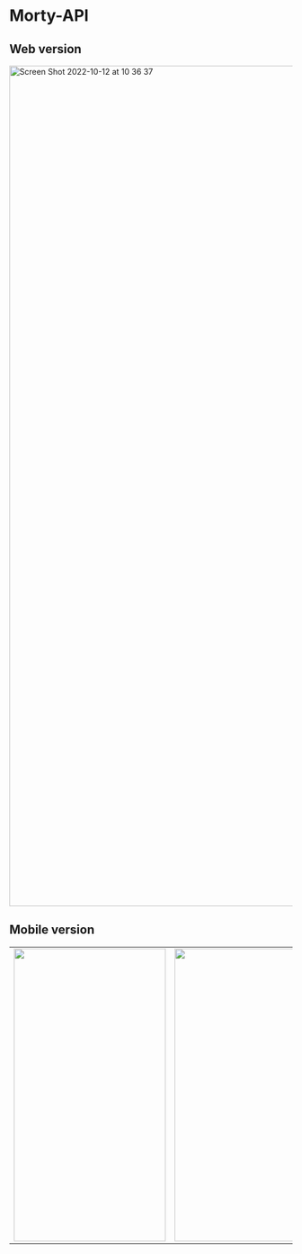 # Morty-API


## Web version
<img width="1493" alt="Screen Shot 2022-10-12 at 10 36 37" src="https://user-images.githubusercontent.com/76002783/195258802-09845084-eb55-4d19-921a-ab19675febd0.png">


## Mobile version
<table>
  <tr>
    <td><img src="https://user-images.githubusercontent.com/76002783/195258804-8e8d81e8-7aaa-485c-aab3-2bfd789e42a3.png" width=270 height=520></td>
    <td><img src="https://user-images.githubusercontent.com/76002783/195258751-e35f1619-9eb5-48e8-8adc-5867e327cc4c.png" width=270 height=520></td>
    <td><img src="https://user-images.githubusercontent.com/76002783/195258807-199c8989-c00a-4d1b-b684-a47b2285fe3b.png" width=270 height=520></td>
  </tr>
 </table>
